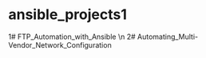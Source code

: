 # ansible_projects1 #
1# FTP_Automation_with_Ansible \n
2# Automating_Multi-Vendor_Network_Configuration

